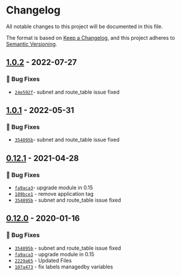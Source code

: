 # Changelog
All notable changes to this project will be documented in this file.

The format is based on [Keep a Changelog](https://keepachangelog.com/en/1.0.0/),
and this project adheres to [Semantic Versioning](https://semver.org/spec/v2.0.0.html).

## [1.0.2] - 2022-07-27
### :bug: Bug Fixes
- [`24e592f`](https://github.com/clouddrove/terraform-aws-transit-gateway/commit/24e592f6db17f8319678bd8a2502e4bc571b2fa2)- subnet and route_table issue fixed

## [1.0.1] - 2022-05-31
### :bug: Bug Fixes
- [`354895b`](https://github.com/clouddrove/terraform-aws-transit-gateway/commit/354895bb12166aed1f909139ea7adb8cc0f48266)- subnet and route_table issue fixed 


## [0.12.1] - 2021-04-28
### :bug: Bug Fixes
- [`fa9aca3`](https://github.com/clouddrove/terraform-aws-transit-gateway/commit/fa9aca3f57510da16feab3c16f7c86d96d79a7c4)- upgrade module in 0.15 
- [`189bce1`](https://github.com/clouddrove/terraform-aws-transit-gateway/commit/189bce1a03c2c9725734e83ce7bdf2f62b5f9fc3) - remove application tag 
- [`354895b`](https://github.com/clouddrove/terraform-aws-transit-gateway/commit/354895bb12166aed1f909139ea7adb8cc0f48266) - subnet and route_table issue fixed 

## [0.12.0] - 2020-01-16
### :bug: Bug Fixes
- [`354895b`](https://github.com/clouddrove/terraform-aws-transit-gateway/commit/354895bb12166aed1f909139ea7adb8cc0f48266) - subnet and route_table issue fixed 
- [`fa9aca3`](https://github.com/clouddrove/terraform-aws-transit-gateway/commit/fa9aca3f57510da16feab3c16f7c86d96d79a7c4) - upgrade module in 0.15 
- [`2229a65`](https://github.com/clouddrove/terraform-aws-transit-gateway/commit/2229a65e990b7a39c0c3948a2908420c65ad1bf4) - Updated Files 
- [`107a473`](https://github.com/clouddrove/terraform-aws-transit-gateway/commit/107a473fb5bc4f723aa10c9c4a58e23e7fb348a9) - fix labels managedby variables 


[1.0.2]: https://github.com/clouddrove/terraform-aws-transit-gateway/releases/tag/1.0.2
[1.0.1]: https://github.com/clouddrove/terraform-aws-transit-gateway/compare/1.0.1...master
[0.12.1]: https://github.com/clouddrove/terraform-aws-transit-gateway/compare/0.12.1...master
[0.12.0]: https://github.com/clouddrove/terraform-aws-transit-gateway/compare/0.12.0...master